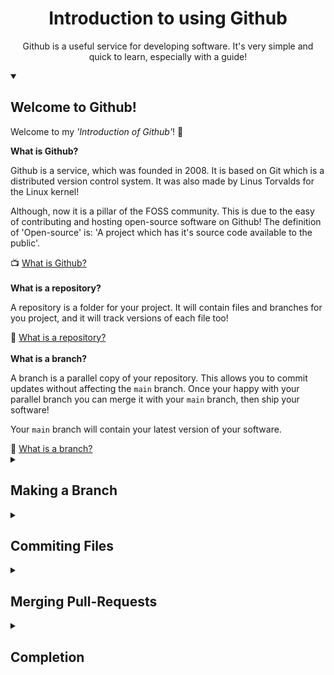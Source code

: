 <div align="center">
  <h1>Introduction to using Github</h1>
  <p>Github is a useful service for developing software. It's very simple and quick to learn, especially with a guide!</p>
</div>

<details open>
<p>Welcome to my <i>'Introduction of Github'</i>! 👋</p>
<summary><h2>Welcome to Github!</h2></summary>
<b>What is Github?</b><p>Github is a service, which was founded in 2008. It is based on Git which is a distributed version control system. It was also made by Linus Torvalds for the Linux kernel!</p>
<p>Although, now it is a pillar of the FOSS community. This is due to the easy of contributing and hosting open-source software on Github! The definition of 'Open-source' is: 'A project which has it's source code available to the public'.</p>
📺 <a href="https://www.youtube.com/watch?v=w3jLJU7DT5E">What is Github?</a><br>
<br>
<b>What is a repository?</b><p>A repository is a folder for your project. It will contain files and branches for you project, and it will track versions of each file too!</p>
📖 <a href="https://docs.github.com/en/get-started/learning-about-github/github-glossary#repository">What is a repository?</a><br>
<br>
<b>What is a branch?</b><p>A branch is a parallel copy of your repository. This allows you to commit updates without affecting the <code>main</code> branch. Once your happy with your parallel branch you can merge it with your <code>main</code> branch, then ship your software!</p>
<p>Your <code>main</code> branch will contain your latest version of your software.</p>
📖 <a href="https://docs.github.com/en/get-started/learning-about-github/github-glossary#branch">What is a branch?</a><br>
</details> 
<details>
<summary><h2>Making a Branch</h2></summary>
<p>Now you should have a basic grip of Git! 🎉</p>
<b>How do I make a branch?</b>
<p>As we mentioned earlier, to safely commit to a project you should create a branch. So here's a quick course on how to make a branch!</p>
<h3>Find the Branch Drop-down</h3>
<p>Go to your repository's home-page and find the branch drop-down.</p>
<img src="https://github.com/user-attachments/assets/c80179a5-d1be-4009-ad59-d10facbb3d00" width="550">
<br>
<h3>Open the Branch Drop-down</h3>
<p>Once you've found the button click it, then this nifty drop-down will come up!</p>
<img src="https://github.com/user-attachments/assets/2041175d-02c8-4f43-bcd0-a095916d1139" width="550">
<br>
<h3>Type in Your Branch Name. Then Click 'Create branch <code>name</code> from <code>main</code>'</h3>
<p>Then type in the name of your branch, it can be whatever you want, and click the 'Create branch' button.</p>
<img src="https://github.com/user-attachments/assets/cc7f75d3-9c55-402d-841f-3396736baee2" width="550">
<h3>Shazam ✨</h3>
<p>Now your branch exists on the web!</p>
<img src="https://github.com/user-attachments/assets/2488c433-6a09-4527-9516-3a84104c8a0a" width="550">
</details>
<details>
<summary><h2>Commiting Files</h2></summary>
<p>So, you're branching out! 🪴</p>
<b>I have a branch but how'd I commit a file?</b><p>It's simple! Yet again, just follow the instructions below!</p>
<h3>Find the Add File Button</h3>
<p>Go to your repository's home-page and locate the 'Add File' button.</p>
<img src="https://github.com/user-attachments/assets/a02624a6-9789-4cc8-b35a-881672f81292" width="550">
<br>
<h3>Open the File Drop-down</h3>
<p>Once you click the 'Add file' button, then click 'Create new file' or 'Upload file'.</p>
<img src="https://github.com/user-attachments/assets/6c604810-8280-4435-b2e2-695c31ee8708" width="550">
</details>
<details>
<summary><h2>Merging Pull-Requests</h2></summary>
<p>So, you've commited made files! 📝</p>
<b>I've made my files and I want to merge it into my <code>main</code> branch, how do I do it?</b><p>It's very simple, yet again! For the final time, follow the instructions below!</p>
<h3>Find the Pull-Requests Tab</h3>
<p>Go to your repository's home-page and locate the 'Pull Requests' button.</p>
<br>
<h3>Select the Branch You Want to Merge</h3>
<p>Once you're in the Pull-Requests menu, select the branch you want to merge with the <code>main</code> branch.</p>
<img src="https://github.com/user-attachments/assets/4f3ae7f7-01cd-4219-96b4-94d21b67afc6" width="550">
<br>
<h3>Select the Branch You Want to Merge</h3>
<p>When you've selected your branch, review your code then click the 'Create pull request' button.</p>
<img src="https://github.com/user-attachments/assets/424a3f15-750d-46b3-8926-9a9b314378d1" width="550">
<br>
<h3>Write Up Your Pull-Request</h3>
<p>When you've reviewed your code you can continue then write your pull-request!</p>
<img src="https://github.com/user-attachments/assets/98ca9dae-2ec4-4fd9-bbf6-625c2b2b8d81" width="550">
</details>
<details>
<summary><h2>Completion</h2></summary>
<p>So, you suggested a pull-request! 😎</p>
<b>I've made my pull!</b><p>Well done! Now, you're ready to flutter into Git!</p>
</details>
